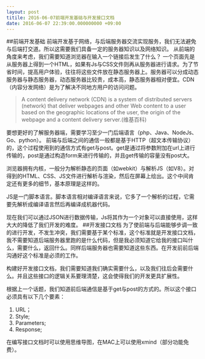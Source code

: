 ```yaml
---
layout: post
titile: 2016-06-07前端开发基础与开发接口文档
date: 2016-06-07 22:39:00.000000000 +09:00
---
```

##前端开发基础
前端开发基于网络，与后端服务器交流实现服务，我们无法避免与后端打交道。所以这需要我们具备一定的服务器知识以及网络知识。
从前端的角度来考虑，我们需要知道浏览器在输入一个链接后发生了什么？
一个页面先是从服务器上得到一个HTML，如果有Js与CSS文件则再从服务器进行请求。为了节省时间，提高用户体验，往往将这些文件放在静态服务器上。服务器可以分成动态服务器与静态服务器，动态服务器比较贵，成本高，静态服务器相对便宜。CDN（内容分发网络）是为了解决不同地方用户的访问问题。
>A content delivery network (CDN) is a system of distributed servers (network) that deliver webpages and other Web content to a user based on the geographic locations of the user, the origin of the webpage and a content delivery server.(维基百科)

要想更好的了解服务器端，需要学习至少一门后端语言（php、Java、NodeJs、Go、python）。
前端与后端之间的通信一般都是基于HTTP（超文本传输协议）的，这个过程使用到的通信方式有get与post。get是通过将参数附加在url上进行传输的，post是通过构造form来进行传输的，并且get传输的容量没有post大。

浏览器拥有内核，一般分为解析静态的页面（如webkit）与解析JS（如V8）。对得到的HTML、CSS、JS文件进行解析与渲染，然后在屏幕上绘出。这个中间肯定还有更多的细节，基本原理是这样的。

JS是一门脚本语言。脚本语言相对编译语言来说，它多了一个解析的过程，它需要先解析成编译语言然后再编译成机器代码。

现在我们可以通过JSON进行数据传输，Js将其作为一个对象可以直接使用，这样大大的降低了我们开发的难度。
##开发接口文档
为了使前端与后端能够步调一致的进行开发，不发生冲突，我们需要基于某个标准，这个标准就是开发接口文档，我不需要知道后端服务器里跑的是什么代码，但是我必须知道它给我的接口叫什么，需要什么，返回什么。同样后端服务器也需要知道这些东西。在开发前前后端沟通好这个标准是必须的工作。

构建好开发接口文档，我们需要知道我们确实需要什么，以及我们往后会需要什么。并且这些接口的逻辑关系要理清楚，这会使得我们的开发更具扩展性。

根据上一个话题，我们知道前后端通信是基于get与post的方式的。所以这个接口必须具有以下几个要素：

1. URL；
2. Style;
3. Parameters;
4. Response;

在编写接口文档时可以使用思维导图，在MAC上可以使用xmind（部分功能免费）。